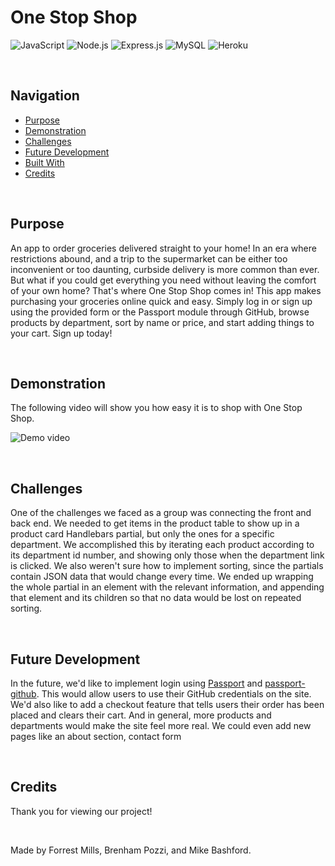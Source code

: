 # One Stop Shop
![JavaScript](https://img.shields.io/badge/JavaScript-F7DF1E?style=for-the-badge&logo=javascript&logoColor=black)
![Node.js](	https://img.shields.io/badge/Node.js-43853D?style=for-the-badge&logo=node.js&logoColor=white)
![Express.js](https://img.shields.io/badge/Express.js-404D59?style=for-the-badge)
![MySQL](https://img.shields.io/badge/MySQL-00000F?style=for-the-badge&logo=mysql&logoColor=white)
![Heroku](https://img.shields.io/badge/Heroku-430098?style=for-the-badge&logo=heroku&logoColor=white)

&nbsp;

## Navigation

- [Purpose](#purpose)
- [Demonstration](#demonstration)
- [Challenges](#challenges)
- [Future Development](#future-development)
- [Built With](#built-with)
- [Credits](#credits)

&nbsp;

## Purpose

An app to order groceries delivered straight to your home!
In an era where restrictions abound, and a trip to the supermarket can be either too inconvenient or too daunting, curbside delivery is more common than ever. But what if you could get everything you need without leaving the comfort of your own home? That's where One Stop Shop comes in! This app makes purchasing your groceries online quick and easy. Simply log in or sign up using the provided form or the Passport module through GitHub, browse products by department, sort by name or price, and start adding things to your cart. Sign up today!

&nbsp;

## Demonstration

The following video will show you how easy it is to shop with One Stop Shop.

![Demo video](./assets/one-stop-shop-demo.gif)

&nbsp;

## Challenges

One of the challenges we faced as a group was connecting the front and back end. We needed to get items in the product table to show up in a product card Handlebars partial,  but only the ones for a specific department. We accomplished this by iterating each product according to its department id number, and showing only those when the department link is clicked. We also weren't sure how to implement sorting, since the partials contain JSON data that would change every time. We ended up wrapping the whole partial in an element with the relevant information, and appending that element and its children so that no data would be lost on repeated sorting.

&nbsp;

## Future Development

In the future, we'd like to implement login using [Passport](https://www.passportjs.org/) and [passport-github](https://www.npmjs.com/package/passport-githubhttps://www.npmjs.com/package/passport-github). This would allow users to use their GitHub credentials on the site. We'd also like to add a checkout feature that tells users their order has been placed and clears their cart. And in general, more products and departments would make the site feel more real. We could even add new pages like an about section, contact form


&nbsp;


## Credits

Thank you for viewing our project!

&nbsp;

Made by Forrest Mills, Brenham Pozzi, and Mike Bashford.
